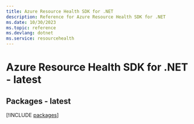 ```yaml
---
title: Azure Resource Health SDK for .NET
description: Reference for Azure Resource Health SDK for .NET
ms.date: 10/30/2023
ms.topic: reference
ms.devlang: dotnet
ms.service: resourcehealth
---
```

# Azure Resource Health SDK for .NET - latest
## Packages - latest
[!INCLUDE [packages](resource-health-index.md)]